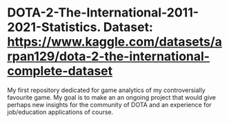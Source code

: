 # DOTA-2-The-International-2011-2021-Statistics. Dataset: https://www.kaggle.com/datasets/arpan129/dota-2-the-international-complete-dataset
My first repository dedicated for game analytics of my controversially favourite game. My goal is to make an an ongoing project that would give perhaps new insights for the community of DOTA and an experience for job/education applications of course.
